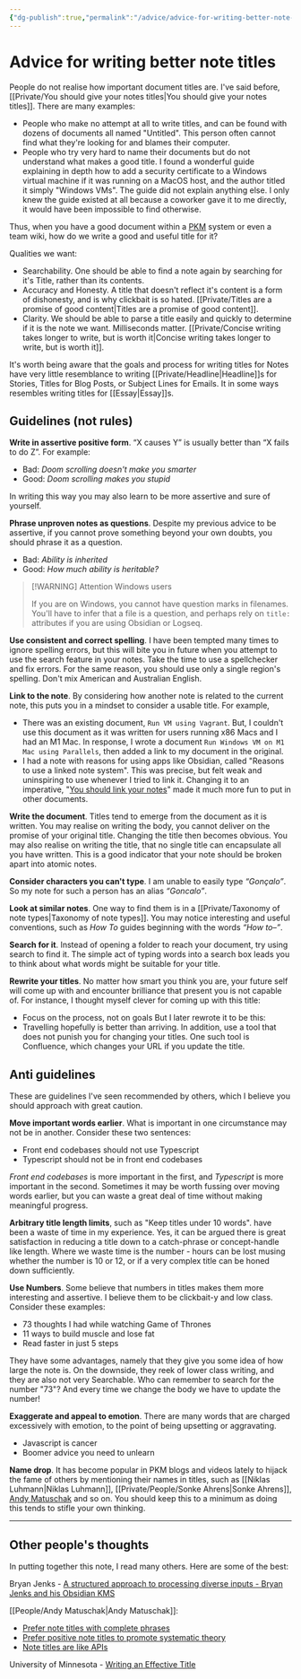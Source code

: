 ```yaml
---
{"dg-publish":true,"permalink":"/advice/advice-for-writing-better-note-titles/","title":"Advice for writing better note titles","tags":["🌲,advice"]}
---
```



# Advice for writing better note titles

People do not realise how important document titles are. I've said before, [[Private/You should give your notes titles\|You should give your notes titles]]. There are many examples:

- People who make no attempt at all to write titles, and can be found with dozens of documents all named "Untitled". This person often cannot find what they're looking for and blames their computer. 
- People who try very hard to name their documents but do not understand what makes a good title. I found a wonderful guide explaining in depth how to add a security certificate to a Windows virtual machine if it was running on a MacOS host, and the author titled it simply "Windows VMs". The guide did not explain anything else. I only knew the guide existed at all because a coworker gave it to me directly, it would have been impossible to find otherwise. 

Thus, when you have a good document within a [PKM](PKM.md) system or even a team wiki, how do we write a good and useful title for it?

Qualities we want:

- Searchability. One should be able to find a note again by searching for it's Title, rather than its contents.
- Accuracy and Honesty. A title that doesn't reflect it's content is a form of dishonesty, and is why clickbait is so hated. [[Private/Titles are a promise of good content\|Titles are a promise of good content]].
- Clarity. We should be able to parse a title easily and quickly to determine if it is the note we want. Milliseconds matter.  [[Private/Concise writing takes longer to write, but is worth it\|Concise writing takes longer to write, but is worth it]].

It's worth being aware that the goals and process for writing titles for Notes have very little resemblance to writing [[Private/Headline\|Headline]]s for Stories, Titles for Blog Posts, or Subject Lines for Emails. It in some ways resembles writing titles for [[Essay\|Essay]]s.

## Guidelines (not rules)

**Write in assertive positive form**. “X causes Y” is usually better than “X fails to do Z”. For example:

- Bad: *Doom scrolling doesn't make you smarter*
- Good: *Doom scrolling makes you stupid*

In writing this way you may also learn to be more assertive and sure of yourself.

**Phrase unproven notes as questions**. Despite my previous advice to be assertive, if you cannot prove something beyond your own doubts, you should phrase it as a question.

- Bad: *Ability is inherited*
- Good: *How much ability is heritable?*

> [!WARNING] Attention Windows users
> 
> If you are on Windows, you cannot have question marks in filenames. You'll have to infer that a file is a question, and perhaps rely on `title:` attributes if you are using Obsidian or Logseq.

**Use consistent and correct spelling**. I have been tempted many times to ignore spelling errors, but this will bite you in future when you attempt to use the search feature in your notes. Take the time to use a spellchecker and fix errors. For the same reason, you should use only a single region's spelling. Don't mix American and Australian English.

**Link to the note**. By considering how another note is related to the current note, this puts you in a mindset to consider a usable title. For example, 

- There was an existing document, `Run VM using Vagrant`. But, I couldn't use this document as it was written for users running x86 Macs and I had an M1 Mac. In response, I wrote a document `Run Windows VM on M1 Mac using Parallels`, then added a link to my document in the original.
- I had a note with reasons for using apps like Obsidian, called "Reasons to use a linked note system". This was precise, but felt weak and uninspiring to use whenever I tried to link it. Changing it to an imperative, "[You should link your notes](notes/You%20should%20link%20your%20notes)" made it much more fun to put in other documents.

**Write the document**. Titles tend to emerge from the document as it is written. You may realise on writing the body, you cannot deliver on the promise of your original title. Changing the title then becomes obvious. You may also realise on writing the title, that no single title can encapsulate all you have written. This is a good indicator that your note should be broken apart into atomic notes.

**Consider characters you can't type**. I am unable to easily type  *“Gonçalo”*. So my note for such a person has an alias *“Goncalo”*.

**Look at similar notes**. One way to find them is in a [[Private/Taxonomy of note types\|Taxonomy of note types]]. You may notice interesting and useful conventions, such as *How To* guides beginning with the words *“How to–”*.

**Search for it**. Instead of opening a folder to reach your document, try using search to find it. The simple act of typing words into a search box leads you to think about what words might be suitable for your title. 

**Rewrite your titles**. No matter how smart you think you are, your future self will come up with and encounter brilliance that present you is not capable of. For instance, I thought myself clever for coming up with this title:
- Focus on the process, not on goals
But I later rewrote it to be this:
- Travelling hopefully is better than arriving.
In addition, use a tool that does not punish you for changing your titles. One such tool is Confluence, which changes your URL if you update the title.

## Anti guidelines

These are guidelines I've seen recommended by others, which I believe you should approach with great caution.

**Move important words earlier**. What is important in one circumstance may not be in another. Consider these two sentences:
- Front end codebases should not use Typescript
- Typescript should not be in front end codebases

*Front end codebases* is more important in the first, and *Typescript* is more important in the second. Sometimes it may be worth fussing over moving words earlier, but you can waste a great deal of time without making meaningful progress.

**Arbitrary title length limits**, such as "Keep titles under 10 words". have been a waste of time in my experience. Yes, it can be argued there is great satisfaction in reducing a title down to a catch-phrase or concept-handle like length. Where we waste time is the number - hours can be lost musing whether the number is 10 or 12, or if a very complex title can be honed down sufficiently.

**Use Numbers**. Some believe that numbers in titles makes them more interesting and assertive. I believe them to be clickbait-y and low class. Consider these examples:

- 73 thoughts I had while watching Game of Thrones
- 11 ways to build muscle and lose fat
- Read faster in just 5 steps

They have some advantages, namely that they give you some idea of how large the note is. On the downside, they reek of lower class writing, and they are also not very Searchable. Who can remember to search for the number "73"? And every time we change the body we have to update the number!

 **Exaggerate and appeal to emotion**. There are many words that are charged excessively with emotion, to the point of being upsetting or aggravating.
 - Javascript is cancer
 - Boomer advice you need to unlearn

**Name drop**. It has become popular in PKM blogs and videos lately to hijack the fame of others by mentioning their names in titles, such as [[Niklas Luhmann\|Niklas Luhmann]], [[Private/People/Sonke Ahrens\|Sonke Ahrens]], [Andy Matuschak](Andy%20Matuschak.md)  and so on. You should keep this to a minimum as doing this tends to stifle your own thinking.

---

## Other people's thoughts

In putting together this note, I read many others. Here are some of the best:

Bryan Jenks - [A structured approach to processing diverse inputs - Bryan Jenks and his Obsidian KMS](https://youtu.be/r-buPWeuTPc?t=1164)

[[People/Andy Matuschak\|Andy Matuschak]]:
- [Prefer note titles with complete phrases](https://notes.andymatuschak.org/z3KmNj3oKKSTJfqdfSEBzTQiCVGoC4GfK3rYW)
- [Prefer positive note titles to promote systematic theory](https://notes.andymatuschak.org/z8T6sLNco2benUMgcXUXeJh35eW2obP48DoPp)
- [Note titles are like APIs](https://notes.andymatuschak.org/z3XP5GRmd9z1D2qCE7pxUvbeSVeQuMiqz9x1C)

University of Minnesota - [Writing an Effective Title](http://writing.umn.edu/sws/assets/pdf/quicktips/titles.pdf)
